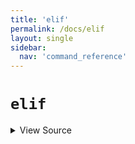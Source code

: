 ```yaml
---
title: 'elif'
permalink: /docs/elif
layout: single
sidebar:
  nav: 'command_reference'
---
```


# `elif`



<details>
  <summary>View Source</summary>

{% highlight sh %}

!fn --shellpen-private contexts writeNullIfEmpty
!fn --shellpen-private contexts pop
!fn --shellpen-private writeDSL writeln "elif $*"
!fn --shellpen-private writeDSL writeln "then"
!fn --shellpen-private contexts push "fi"
{% endhighlight %}

</details>









